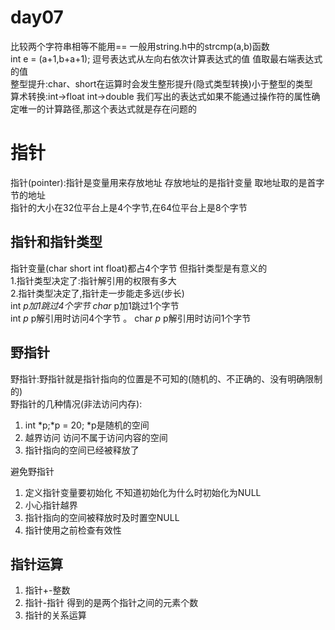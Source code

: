 # day07

比较两个字符串相等不能用==  一般用string.h中的strcmp(a,b)函数  
int e = (a+1,b+a+1); 逗号表达式从左向右依次计算表达式的值 值取最右端表达式的值  
整型提升:char、short在运算时会发生整形提升(隐式类型转换)小于整型的类型  
算术转换:int->float int->double
我们写出的表达式如果不能通过操作符的属性确定唯一的计算路径,那这个表达式就是存在问题的  

# 指针

指针(pointer):指针是变量用来存放地址 存放地址的是指针变量 取地址取的是首字节的地址  
指针的大小在32位平台上是4个字节,在64位平台上是8个字节  

## 指针和指针类型

指针变量(char short int float)都占4个字节 但指针类型是有意义的  
1.指针类型决定了:指针解引用的权限有多大  
2.指针类型决定了,指针走一步能走多远(步长)  
int *p加1跳过4个字节
char* p加1跳过1个字节  
int *p* p解引用时访问4个字节  。
char *p* p解引用时访问1个字节  

## 野指针

野指针:野指针就是指针指向的位置是不可知的(随机的、不正确的、没有明确限制的)  
野指针的几种情况(非法访问内存):  

1. int *p;*p = 20; *p是随机的空间  
2. 越界访问 访问不属于访问内容的空间  
3. 指针指向的空间已经被释放了  

避免野指针  

1. 定义指针变量要初始化 不知道初始化为什么时初始化为NULL  
2. 小心指针越界  
3. 指针指向的空间被释放时及时置空NULL
4. 指针使用之前检查有效性  

## 指针运算

1. 指针+-整数  
2. 指针-指针  得到的是两个指针之间的元素个数
3. 指针的关系运算  
